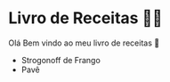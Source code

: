 # Livro de Receitas :man_cook:



Olá Bem vindo ao meu livro de receitas :wave:

- Strogonoff de Frango
- Pavê
